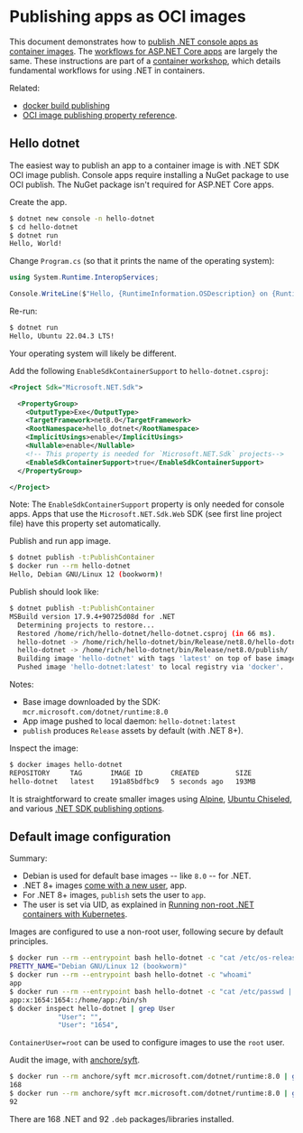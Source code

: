 # Publishing apps as OCI images

This document demonstrates how to [publish .NET console apps as container images](https://learn.microsoft.com/dotnet/core/docker/publish-as-container). The [workflows for ASP.NET Core apps](aspnetcore.md) are largely the same. These instructions are part of a [container workshop](README.md), which details fundamental workflows for using .NET in containers.

Related:

- [docker build publishing](dockerfile-samples.md)
- [OCI image publishing property reference](publish-oci-properties.md).

## Hello dotnet

The easiest way to publish an app to a container image is with .NET SDK OCI image publish. Console apps require installing a NuGet package to use OCI publish. The NuGet package isn't required for ASP.NET Core apps.

Create the app.

```bash
$ dotnet new console -n hello-dotnet
$ cd hello-dotnet
$ dotnet run
Hello, World!
```

Change `Program.cs` (so that it prints the name of the operating system):

```csharp
using System.Runtime.InteropServices;

Console.WriteLine($"Hello, {RuntimeInformation.OSDescription} on {RuntimeInformation.OSArchitecture}!");
```

Re-run:

```bash
$ dotnet run
Hello, Ubuntu 22.04.3 LTS!
```

Your operating system will likely be different.

Add the following `EnableSdkContainerSupport` to `hello-dotnet.csproj`:

```xml
<Project Sdk="Microsoft.NET.Sdk">

  <PropertyGroup>
    <OutputType>Exe</OutputType>
    <TargetFramework>net8.0</TargetFramework>
    <RootNamespace>hello_dotnet</RootNamespace>
    <ImplicitUsings>enable</ImplicitUsings>
    <Nullable>enable</Nullable>
    <!-- This property is needed for `Microsoft.NET.Sdk` projects-->
    <EnableSdkContainerSupport>true</EnableSdkContainerSupport>
  </PropertyGroup>

</Project>
```

Note: The `EnableSdkContainerSupport` property is only needed for console apps. Apps that use the `Microsoft.NET.Sdk.Web` SDK (see first line project file) have this property set automatically.

Publish and run app image.

```bash
$ dotnet publish -t:PublishContainer
$ docker run --rm hello-dotnet
Hello, Debian GNU/Linux 12 (bookworm)!
```

Publish should look like:

```bash
$ dotnet publish -t:PublishContainer
MSBuild version 17.9.4+90725d08d for .NET
  Determining projects to restore...
  Restored /home/rich/hello-dotnet/hello-dotnet.csproj (in 66 ms).
  hello-dotnet -> /home/rich/hello-dotnet/bin/Release/net8.0/hello-dotnet.dll
  hello-dotnet -> /home/rich/hello-dotnet/bin/Release/net8.0/publish/
  Building image 'hello-dotnet' with tags 'latest' on top of base image 'mcr.microsoft.com/dotnet/runtime:8.0'.
  Pushed image 'hello-dotnet:latest' to local registry via 'docker'.
```

Notes:

- Base image downloaded by the SDK: `mcr.microsoft.com/dotnet/runtime:8.0`
- App image pushed to local daemon: `hello-dotnet:latest`
- `publish` produces `Release` assets by default (with .NET 8+).

Inspect the image:

```bash
$ docker images hello-dotnet
REPOSITORY     TAG       IMAGE ID       CREATED         SIZE
hello-dotnet   latest    191a85bdfbc9   5 seconds ago   193MB
```

It is straightforward to create smaller images using [Alpine](./publish-alpine.md), [Ubuntu Chiseled](./publish-ubuntu-chiseled.md), and various [.NET SDK publishing options](./publish-options.md).

## Default image configuration

Summary:

- Debian is used for default base images -- like `8.0` -- for .NET.
- .NET 8+ images [come with a new user](https://devblogs.microsoft.com/dotnet/securing-containers-with-rootless/), app.
- For .NET 8+ images, `publish` sets the user to `app`.
- The user is set via UID, as explained in [Running non-root .NET containers with Kubernetes](https://devblogs.microsoft.com/dotnet/running-nonroot-kubernetes-with-dotnet/).

Images are configured to use a non-root user, following secure by default principles.

```bash
$ docker run --rm --entrypoint bash hello-dotnet -c "cat /etc/os-release | head -n 1"
PRETTY_NAME="Debian GNU/Linux 12 (bookworm)"
$ docker run --rm --entrypoint bash hello-dotnet -c "whoami"
app
$ docker run --rm --entrypoint bash hello-dotnet -c "cat /etc/passwd | grep app"
app:x:1654:1654::/home/app:/bin/sh
$ docker inspect hello-dotnet | grep User
            "User": "",
            "User": "1654",
```

`ContainerUser=root` can be used to configure images to use the `root` user.

Audit the image, with [anchore/syft](https://github.com/anchore/syft).

```bash
$ docker run --rm anchore/syft mcr.microsoft.com/dotnet/runtime:8.0 | grep dotnet | wc -l
168
$ docker run --rm anchore/syft mcr.microsoft.com/dotnet/runtime:8.0 | grep deb | wc -l
92
```

There are 168 .NET and 92 `.deb` packages/libraries installed.
